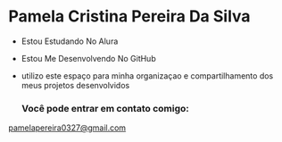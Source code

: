 # Pamela Cristina Pereira Da Silva 

- Estou Estudando No Alura
- Estou Me Desenvolvendo No GitHub
- utilizo este espaço para minha organizaçao e compartilhamento dos meus projetos desenvolvidos

  ### Você pode entrar em contato comigo:

 pamelapereira0327@gmail.com 

